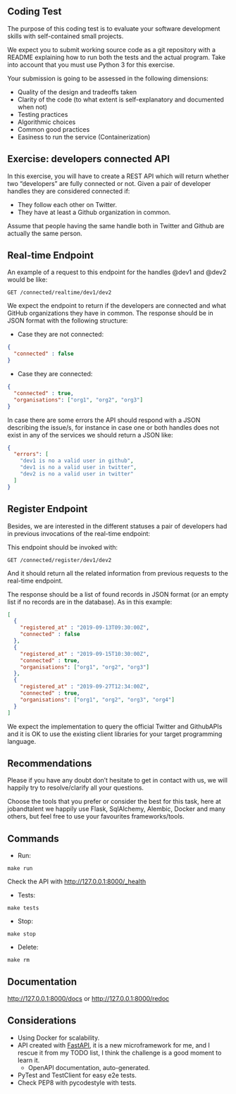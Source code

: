 ## Coding Test
The purpose of this coding test is to evaluate your software development skills with self-contained small projects.

We expect you to submit working source code as a git repository with a README explaining how to run both the tests and the actual program. Take into account that you ​must use ​Python 3​ for this exercise.

Your submission is going to be assessed in the following dimensions:
* Quality of the design and tradeoffs taken
* Clarity of the code (to what extent is self-explanatory and documented when not)
* Testing practices
* Algorithmic choices
* Common good practices
* Easiness to run the service (Containerization)

## Exercise: ​developers connected API
In this exercise, you will have to create a REST API which will return whether two “developers”
are fully connected or not. Given a pair of developer handles they are considered connected if:
* They follow each other on Twitter.
* They have at least a Github organization in common.

Assume that people having the same handle both in Twitter and Github are actually the same person.

## Real-time Endpoint
An example of a request to this endpoint for the handles @dev1 and @dev2 would be like:
```shell script
GET /connected/realtime/dev1/dev2
```
We expect the endpoint to return if the developers are connected and what GitHub organizations they have in common. The response should be in JSON format with the following structure:
* Case they are not connected:
```json
{
  "connected" : false
}
```
* Case they are connected:
```json
{
  "connected" : true,
  "organisations": ["org1", "org2", "org3"]
}
```
In case there are some errors the API should respond with a JSON describing the issue/s, for instance in case one or both handles does not exist in any of the services we should return a JSON like:
```json
{
  "errors": [
    "dev1 is no a valid user in github",
    "dev1 is no a valid user in twitter",
    "dev2 is no a valid user in twitter"
  ]
}
```

## Register Endpoint
Besides, we are interested in the different statuses a pair of developers had in previous invocations of the real-time endpoint:

This endpoint should be invoked with:
```
GET /connected/register/dev1/dev2
```
And it should return all the related information from previous requests to the real-time endpoint.

The response should be a list of found records in JSON format (or an empty list if no records are in the database). As in this example:
```json
[
  {
    "registered_at" : "2019-09-13T09:30:00Z",
    "connected" : false
  },
  {
    "registered_at" : "2019-09-15T10:30:00Z",
    "connected" : true,
    "organisations": ["org1", "org2", "org3"]
  },
  {
    "registered_at" : "2019-09-27T12:34:00Z",
    "connected" : true,
    "organisations": ["org1", "org2", "org3", "org4"]
  }
]
```

We expect the implementation to query the official ​Twitter​ and ​Github​ APIs and it is OK to use the existing client libraries for your target programming language.

## Recommendations
Please if you have any doubt don’t hesitate to get in contact with us, we will happily try to resolve/clarify all your questions.

Choose the tools that you prefer or consider the best for this task, here at jobandtalent we happily use Flask, SqlAlchemy, Alembic, Docker and many others, but feel free to use your favourites frameworks/tools.


## Commands
* Run:
```shell script
make run
```

Check the API with http://127.0.0.1:8000/_health

* Tests:
```shell script
make tests
```

* Stop:
```shell script
make stop
```

* Delete:
```shell script
make rm
```

## Documentation

http://127.0.0.1:8000/docs or http://127.0.0.1:8000/redoc

## Considerations
* Using Docker for scalability.
* API created with [FastAPI](https://fastapi.tiangolo.com), it is a new microframework for me, and I rescue it
 from my TODO list, I think the challenge is a good moment to learn it.
    * OpenAPI documentation, auto-generated.
* PyTest and TestClient for easy e2e tests.
* Check PEP8 with pycodestyle with tests.
